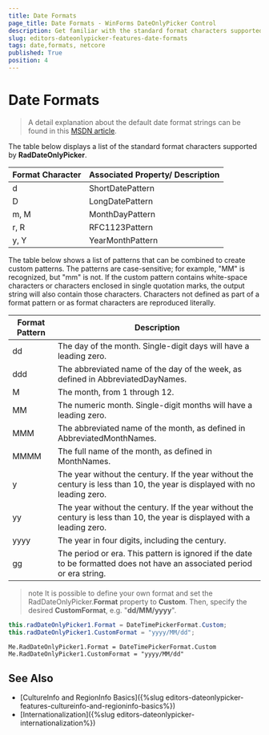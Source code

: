 ```yaml
---
title: Date Formats
page_title: Date Formats - WinForms DateOnlyPicker Control
description: Get familiar with the standard format characters supported by RadDateOnlyPicker.
slug: editors-dateonlypicker-features-date-formats
tags: date,formats, netcore
published: True
position: 4
---
```


# Date Formats

>A detail explanation about the default date format strings can be found in this [MSDN article](https://docs.microsoft.com/en-us/dotnet/standard/base-types/standard-date-and-time-format-strings).

The table below displays a list of the standard format characters supported by __RadDateOnlyPicker__.
 
| __Format Character__ | __Associated Property/ Description__ |
|----|----|
|d|ShortDatePattern|
|D|LongDatePattern|
|m, M|MonthDayPattern|
|r, R|RFC1123Pattern|
|y, Y|YearMonthPattern|

The table below shows a list of patterns that can be combined to create custom patterns. The patterns are case-sensitive; for example, "MM" is recognized, but "mm" is not. If the custom pattern contains white-space characters or characters enclosed in single quotation marks, the output string will also contain those characters. Characters not defined as part of a format pattern or as format characters are reproduced literally.

| __Format Pattern__ | __Description__ |
|----|----|
|dd|The day of the month. Single-digit days will have a leading zero.|
|ddd|The abbreviated name of the day of the week, as defined in AbbreviatedDayNames.|
|M|The month, from 1 through 12.|
|MM|The numeric month. Single-digit months will have a leading zero.|
|MMM|The abbreviated name of the month, as defined in AbbreviatedMonthNames.|
|MMMM|The full name of the month, as defined in MonthNames.|
|y|The year without the century. If the year without the century is less than 10, the year is displayed with no leading zero.|
|yy|The year without the century. If the year without the century is less than 10, the year is displayed with a leading zero.|
|yyyy|The year in four digits, including the century.|
|gg|The period or era. This pattern is ignored if the date to be formatted does not have an associated period or era string.|

>note It is possible to define your own format and set the RadDateOnlyPicker.**Format** property to **Custom**. Then, specify the desired **CustomFormat**, e.g. "**dd/MM/yyyy**".

````C#
this.radDateOnlyPicker1.Format = DateTimePickerFormat.Custom;
this.radDateOnlyPicker1.CustomFormat = "yyyy/MM/dd";

````
````VB.NET
Me.RadDateOnlyPicker1.Format = DateTimePickerFormat.Custom
Me.RadDateOnlyPicker1.CustomFormat = "yyyy/MM/dd"

````


## See Also

* [CultureInfo and RegionInfo Basics]({%slug editors-dateonlypicker-features-cultureinfo-and-regioninfo-basics%})
* [Internationalization]({%slug editors-dateonlypicker-internationalization%})
